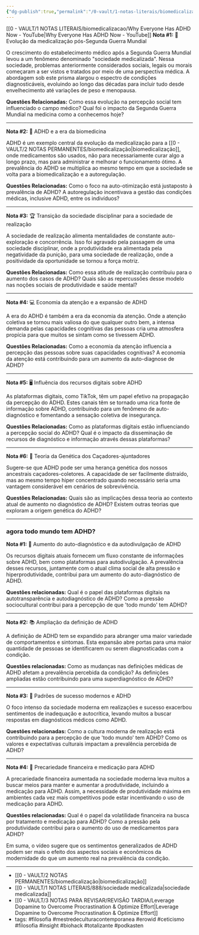 ```yaml
---
{"dg-publish":true,"permalink":"/0-vault/1-notas-literais/biomedicalizacao/why-everyone-has-adhd-now-notas-aprofundadas/","tags":["filosofia","mestredeculturacontemporanea","erowid","ceticismo","insight","biohack","totalizante","podkasten","6:**","333partedois"],"dgHomeLink":true,"dgShowLocalGraph":true,"dgShowFileTree":true,"dgEnableSearch":true,"noteIcon":""}
---
```


[[0 - VAULT/1 NOTAS LITERAIS/biomedicalizacao/Why Everyone Has ADHD Now - YouTube\|Why Everyone Has ADHD Now - YouTube]]
**Nota #1:** 💊 Evolução da medicalização pós-Segunda Guerra Mundial

O crescimento do estabelecimento médico após a Segunda Guerra Mundial levou a um fenômeno denominado "sociedade medicalizada". Nessa sociedade, problemas anteriormente considerados sociais, legais ou morais começaram a ser vistos e tratados por meio de uma perspectiva médica. A abordagem sob este prisma alargou o espectro de condições diagnosticáveis, evoluindo ao longo das décadas para incluir tudo desde envelhecimento até variações de peso e menopausa.

**Questões Relacionadas:** Como essa evolução na percepção social tem influenciado o campo médico? Qual foi o impacto da Segunda Guerra Mundial na medicina como a conhecemos hoje?

---

**Nota #2:** 🔬 ADHD e a era da biomedicina

ADHD é um exemplo central da evolução da medicalização para a [[0 - VAULT/2 NOTAS PERMANENTES/biomedicalização\|biomedicalização]], onde medicamentos são usados, não para necessariamente curar algo a longo prazo, mas para administrar e melhorar o funcionamento ótimo. A prevalência do ADHD se multiplica ao mesmo tempo em que a sociedade se volta para a biomedicalização e a autoregulação.

**Questões Relacionadas:** Como o foco na auto-otimização está justaposto à prevalência de ADHD? A autoregulação incentivava a gestão das condições médicas, inclusive ADHD, entre os indivíduos?

---

**Nota #3:** 🏆 Transição da sociedade disciplinar para a sociedade de realização

A sociedade de realização alimenta mentalidades de constante auto-exploração e concorrência. Isso foi agravado pela passagem de uma sociedade disciplinar, onde a produtividade era alimentada pela negatividade da punição, para uma sociedade de realização, onde a positividade da oportunidade se tornou a força motriz.

**Questões Relacionadas:** Como essa atitude de realização contribuiu para o aumento dos casos de ADHD? Quais são as repercussões desse modelo nas noções sociais de produtividade e saúde mental?

---

**Nota #4:** 💻 Economia da atenção e a expansão de ADHD

A era do ADHD é também a era da economia da atenção. Onde a atenção coletiva se tornou mais valiosa do que qualquer outro bem, a intensa demanda pelas capacidades cognitivas das pessoas cria uma atmosfera propícia para que muitos se sintam como se tivessem ADHD.

**Questões Relacionadas:** Como a economia da atenção influencia a percepção das pessoas sobre suas capacidades cognitivas? A economia da atenção está contribuindo para um aumento da auto-diagnose de ADHD?

---

**Nota #5:** 🖥️ Influência dos recursos digitais sobre ADHD

As plataformas digitais, como TikTok, têm um papel efetivo na propagação da percepção do ADHD. Estes canais têm se tornado uma rica fonte de informação sobre ADHD, contribuindo para um fenômeno de auto-diagnóstico e fomentando a sensação coletiva de insegurança.

**Questões Relacionadas:** Como as plataformas digitais estão influenciando a percepção social do ADHD? Qual é o impacto da disseminação de recursos de diagnóstico e informação através dessas plataformas?

---

**Nota #6:** 🐻 Teoria da Genética dos Caçadores-ajuntadores

Sugere-se que ADHD pode ser uma herança genética dos nossos ancestrais caçadores-coletores. A capacidade de ser facilmente distraído, mas ao mesmo tempo hiper concentrado quando necessário seria uma vantagem considerável em cenários de sobrevivência.

**Questões Relacionadas:** Quais são as implicações dessa teoria ao contexto atual de aumento no diagnóstico de ADHD? Existem outras teorias que exploram a origem genética do ADHD?

---

###  agora todo mundo tem ADHD?

**Nota #1:** 🚀 Aumento do auto-diagnóstico e da autodivulgação de ADHD

Os recursos digitais atuais fornecem um fluxo constante de informações sobre ADHD, bem como plataformas para autodivulgação. A prevalência desses recursos, juntamente com o atual clima social de alta pressão e hiperprodutividade, contribui para um aumento do auto-diagnóstico de ADHD.

**Questões relacionadas:** Qual é o papel das plataformas digitais na autotransparência e autodiagnóstico de ADHD? Como a pressão sociocultural contribui para a percepção de que 'todo mundo' tem ADHD?

---

**Nota #2:** 📚 Ampliação da definição de ADHD

A definição de ADHD tem se expandido para abranger uma maior variedade de comportamentos e sintomas. Esta expansão abre portas para uma maior quantidade de pessoas se identificarem ou serem diagnosticadas com a condição.

**Questões relacionadas:** Como as mudanças nas definições médicas de ADHD afetam a prevalência percebida da condição? As definições ampliadas estão contribuindo para uma superdiagnóstico de ADHD?

---

**Nota #3:** 🎯 Padrões de sucesso modernos e ADHD

O foco intenso da sociedade moderna em realizações e sucesso exacerbou sentimentos de inadequação e autocrítica, levando muitos a buscar respostas em diagnósticos médicos como ADHD.

**Questões relacionadas:** Como a cultura moderna de realização está contribuindo para a percepção de que 'todo mundo' tem ADHD? Como os valores e expectativas culturais impactam a prevalência percebida de ADHD?

---

**Nota #4:** 💊 Precariedade financeira e medicação para ADHD

A precariedade financeira aumentada na sociedade moderna leva muitos a buscar meios para manter e aumentar a produtividade, incluindo a medicação para ADHD. Assim, a necessidade de produtividade máxima em ambientes cada vez mais competitivos pode estar incentivando o uso de medicação para ADHD.

**Questões relacionadas:** Qual é o papel da volatilidade financeira na busca por tratamento e medicação para ADHD? Como a pressão pela produtividade contribui para o aumento do uso de medicamentos para ADHD?

Em suma, o vídeo sugere que os sentimentos generalizados de ADHD podem ser mais o efeito dos aspectos sociais e econômicos da modernidade do que um aumento real na prevalência da condição.

---

- [[0 - VAULT/2 NOTAS PERMANENTES/biomedicalização\|biomedicalização]]
- [[0 - VAULT/1 NOTAS LITERAIS/888/sociedade medicalizada\|sociedade medicalizada]]
- [[0 - VAULT/3 NOTAS PARA REVISAR/REVISÃO TARDIA/Leverage Dopamine to Overcome Procrastination & Optimize Effort\|Leverage Dopamine to Overcome Procrastination & Optimize Effort]]
- tags: #filosofia #mestredeculturacontemporanea #erowid #ceticismo #filosofia #insight #biohack #totalizante #podkasten 